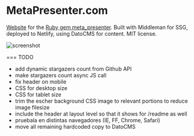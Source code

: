 # MetaPresenter.com

[Website](https://metapresenter.com) for the [Ruby gem meta_presenter](https://github.com/szTheory/meta_presenter). Built with Middleman for SSG, deployed to Netlify, using DatoCMS for content. MIT license.

![screenshot](https://user-images.githubusercontent.com/28652/50430935-fe87b780-0894-11e9-86a6-b3fda43abbad.jpeg)

=== TODO
* add dynamic stargazers count from Github API
* make stargazers count async JS call
* fix header on mobile
* CSS for desktop size
* CSS for tablet size
* trim the escher background CSS image to relevant portions to reduce image filesize
* include the header at layout level so that it shows for /readme as well
* pruebala en distintas navegadores (IE, FF, Chrome, Safari)
* move all remaining hardcoded copy to DatoCMS